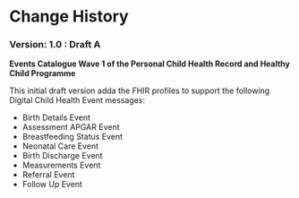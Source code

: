 # Change History #


### Version: 1.0 : Draft A #

**Events Catalogue Wave 1 of the Personal Child Health Record and Healthy Child Programme**

This initial draft version adda the FHIR profiles to support the following Digital Child Health Event messages:

- Birth Details Event
- Assessment APGAR Event
- Breastfeeding Status Event
- Neonatal Care Event
- Birth Discharge Event
- Measurements Event
- Referral Event
- Follow Up Event






